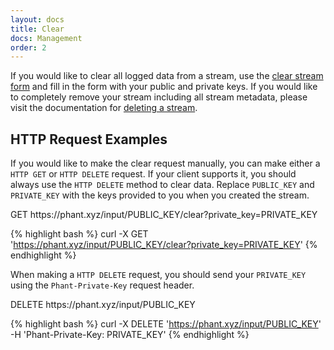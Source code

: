 ```yaml
---
layout: docs
title: Clear
docs: Management
order: 2
---
```


If you would like to clear all logged data from a stream, use the [clear stream form](https://phant.xyz/streams/clear)
and fill in the form with your public and private keys.  If you would like to completely remove your stream
including all stream metadata, please visit the documentation for [deleting a stream](/docs/management/delete).

## HTTP Request Examples

If you would like to make the clear request manually, you can make either a `HTTP GET` or `HTTP DELETE`
request. If your client supports it, you should always use the `HTTP DELETE` method to clear data.
Replace `PUBLIC_KEY` and `PRIVATE_KEY` with the keys provided to you when you created the stream.

<div class="url">
  <span class="method GET">GET</span>
  https://phant.xyz/input/PUBLIC_KEY/clear?private_key=PRIVATE_KEY
</div>

{% highlight bash %}
curl -X GET 'https://phant.xyz/input/PUBLIC_KEY/clear?private_key=PRIVATE_KEY'
{% endhighlight %}

When making a `HTTP DELETE` request, you should send your `PRIVATE_KEY` using the `Phant-Private-Key`
request header.

<div class="url">
  <span class="method DELETE">DELETE</span>
  https://phant.xyz/input/PUBLIC_KEY
</div>

{% highlight bash %}
curl -X DELETE 'https://phant.xyz/input/PUBLIC_KEY' \
  -H 'Phant-Private-Key: PRIVATE_KEY'
{% endhighlight %}
